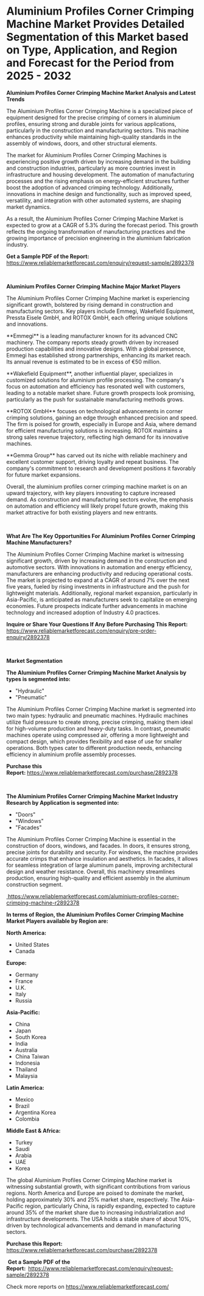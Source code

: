 <p><h1>Aluminium Profiles Corner Crimping Machine Market Provides Detailed Segmentation of this Market based on Type, Application, and Region and Forecast for the Period from 2025 - 2032</h1></p><p><strong>Aluminium Profiles Corner Crimping Machine Market Analysis and Latest Trends</strong></p>
<p><p>The Aluminium Profiles Corner Crimping Machine is a specialized piece of equipment designed for the precise crimping of corners in aluminium profiles, ensuring strong and durable joints for various applications, particularly in the construction and manufacturing sectors. This machine enhances productivity while maintaining high-quality standards in the assembly of windows, doors, and other structural elements.</p><p>The market for Aluminium Profiles Corner Crimping Machines is experiencing positive growth driven by increasing demand in the building and construction industries, particularly as more countries invest in infrastructure and housing development. The automation of manufacturing processes and the rising emphasis on energy-efficient structures further boost the adoption of advanced crimping technology. Additionally, innovations in machine design and functionality, such as improved speed, versatility, and integration with other automated systems, are shaping market dynamics.</p><p>As a result, the Aluminium Profiles Corner Crimping Machine Market is expected to grow at a CAGR of 5.3% during the forecast period. This growth reflects the ongoing transformation of manufacturing practices and the growing importance of precision engineering in the aluminium fabrication industry.</p></p>
<p><strong>Get a Sample PDF of the Report:&nbsp;</strong> <a href="https://www.reliablemarketforecast.com/enquiry/request-sample/2892378?utm_campaign=2717&utm_medium=2&utm_source=Github&utm_content=ia&utm_term=15032025&utm_id=aluminium-profiles-corner-crimping-machine">https://www.reliablemarketforecast.com/enquiry/request-sample/2892378</a></p>
<p>&nbsp;</p>
<p><strong>Aluminium Profiles Corner Crimping Machine Major Market Players</strong></p>
<p><p>The Aluminium Profiles Corner Crimping Machine market is experiencing significant growth, bolstered by rising demand in construction and manufacturing sectors. Key players include Emmegi, Wakefield Equipment, Pressta Eisele GmbH, and ROTOX GmbH, each offering unique solutions and innovations.</p><p>**Emmegi** is a leading manufacturer known for its advanced CNC machinery. The company reports steady growth driven by increased production capabilities and innovative designs. With a global presence, Emmegi has established strong partnerships, enhancing its market reach. Its annual revenue is estimated to be in excess of €50 million.</p><p>**Wakefield Equipment**, another influential player, specializes in customized solutions for aluminium profile processing. The company's focus on automation and efficiency has resonated well with customers, leading to a notable market share. Future growth prospects look promising, particularly as the push for sustainable manufacturing methods grows.</p><p>**ROTOX GmbH** focuses on technological advancements in corner crimping solutions, gaining an edge through enhanced precision and speed. The firm is poised for growth, especially in Europe and Asia, where demand for efficient manufacturing solutions is increasing. ROTOX maintains a strong sales revenue trajectory, reflecting high demand for its innovative machines.</p><p>**Gemma Group** has carved out its niche with reliable machinery and excellent customer support, driving loyalty and repeat business. The company's commitment to research and development positions it favorably for future market expansions.</p><p>Overall, the aluminium profiles corner crimping machine market is on an upward trajectory, with key players innovating to capture increased demand. As construction and manufacturing sectors evolve, the emphasis on automation and efficiency will likely propel future growth, making this market attractive for both existing players and new entrants.</p></p>
<p>&nbsp;</p>
<p><strong>What Are The Key Opportunities For Aluminium Profiles Corner Crimping Machine Manufacturers?</strong></p>
<p><p>The Aluminium Profiles Corner Crimping Machine market is witnessing significant growth, driven by increasing demand in the construction and automotive sectors. With innovations in automation and energy efficiency, manufacturers are enhancing productivity and reducing operational costs. The market is projected to expand at a CAGR of around 7% over the next five years, fueled by rising investments in infrastructure and the push for lightweight materials. Additionally, regional market expansion, particularly in Asia-Pacific, is anticipated as manufacturers seek to capitalize on emerging economies. Future prospects indicate further advancements in machine technology and increased adoption of Industry 4.0 practices.</p></p>
<p><strong>Inquire or Share Your Questions If Any Before Purchasing This Report:</strong> <a href="https://www.reliablemarketforecast.com/enquiry/pre-order-enquiry/2892378?utm_campaign=2717&utm_medium=2&utm_source=Github&utm_content=ia&utm_term=15032025&utm_id=aluminium-profiles-corner-crimping-machine">https://www.reliablemarketforecast.com/enquiry/pre-order-enquiry/2892378</a></p>
<p>&nbsp;</p>
<p><strong>Market Segmentation</strong></p>
<p><strong>The Aluminium Profiles Corner Crimping Machine Market Analysis by types is segmented into:</strong></p>
<p><ul><li>"Hydraulic"</li><li>"Pneumatic"</li></ul></p>
<p><p>The Aluminium Profiles Corner Crimping Machine market is segmented into two main types: hydraulic and pneumatic machines. Hydraulic machines utilize fluid pressure to create strong, precise crimping, making them ideal for high-volume production and heavy-duty tasks. In contrast, pneumatic machines operate using compressed air, offering a more lightweight and compact design, which provides flexibility and ease of use for smaller operations. Both types cater to different production needs, enhancing efficiency in aluminium profile assembly processes.</p></p>
<p><strong>Purchase this Report:&nbsp;</strong><a href="https://www.reliablemarketforecast.com/purchase/2892378?utm_campaign=2717&utm_medium=2&utm_source=Github&utm_content=ia&utm_term=15032025&utm_id=aluminium-profiles-corner-crimping-machine">https://www.reliablemarketforecast.com/purchase/2892378</a></p>
<p>&nbsp;</p>
<p><strong>The Aluminium Profiles Corner Crimping Machine Market Industry Research by Application is segmented into:</strong></p>
<p><ul><li>"Doors"</li><li>"Windows"</li><li>"Facades"</li></ul></p>
<p><p>The Aluminium Profiles Corner Crimping Machine is essential in the construction of doors, windows, and facades. In doors, it ensures strong, precise joints for durability and security. For windows, the machine provides accurate crimps that enhance insulation and aesthetics. In facades, it allows for seamless integration of large aluminum panels, improving architectural design and weather resistance. Overall, this machinery streamlines production, ensuring high-quality and efficient assembly in the aluminum construction segment.</p></p>
<p><a href="https://www.reliablemarketforecast.com/aluminium-profiles-corner-crimping-machine-r2892378?utm_campaign=2717&utm_medium=2&utm_source=Github&utm_content=ia&utm_term=15032025&utm_id=aluminium-profiles-corner-crimping-machine">&nbsp;https://www.reliablemarketforecast.com/aluminium-profiles-corner-crimping-machine-r2892378</a></p>
<p><strong>In terms of Region, the Aluminium Profiles Corner Crimping Machine Market Players available by Region are:</strong></p>
<p>
    <p> <strong> North America: </strong>
        <ul>
            <li>United States</li>
            <li>Canada</li>
        </ul>
        </p> 
    <p> <strong> Europe: </strong>
        <ul>
            <li>Germany</li>
            <li>France</li>
            <li>U.K.</li>
            <li>Italy</li>
            <li>Russia</li>
        </ul>
        </p> 
    <p> <strong> Asia-Pacific: </strong>
        <ul>
            <li>China</li>
            <li>Japan</li>
            <li>South Korea</li>
            <li>India</li>
            <li>Australia</li>
            <li>China Taiwan</li>
            <li>Indonesia</li>
            <li>Thailand</li>
            <li>Malaysia</li>
        </ul>
        </p> 
    <p> <strong> Latin America: </strong>
        <ul>
            <li>Mexico</li>
            <li>Brazil</li>
            <li>Argentina Korea</li>
            <li>Colombia</li>
        </ul>
        </p> 
    <p> <strong> Middle East & Africa: </strong>
        <ul>
            <li>Turkey</li>
            <li>Saudi</li>
            <li>Arabia</li>
            <li>UAE</li>
            <li>Korea</li>
        </ul>
    </p>
    </p>
<p><p>The global Aluminium Profiles Corner Crimping Machine market is witnessing substantial growth, with significant contributions from various regions. North America and Europe are poised to dominate the market, holding approximately 30% and 25% market share, respectively. The Asia-Pacific region, particularly China, is rapidly expanding, expected to capture around 35% of the market share due to increasing industrialization and infrastructure developments. The USA holds a stable share of about 10%, driven by technological advancements and demand in manufacturing sectors.</p></p>
<p><strong>Purchase this Report: </strong><a href="https://www.reliablemarketforecast.com/purchase/2892378?utm_campaign=2717&utm_medium=2&utm_source=Github&utm_content=ia&utm_term=15032025&utm_id=aluminium-profiles-corner-crimping-machine">https://www.reliablemarketforecast.com/purchase/2892378</a></p>
<p>&nbsp;<strong>Get a Sample PDF of the Report:&nbsp;&nbsp;</strong><a href="https://www.reliablemarketforecast.com/enquiry/request-sample/2892378?utm_campaign=2717&utm_medium=2&utm_source=Github&utm_content=ia&utm_term=15032025&utm_id=aluminium-profiles-corner-crimping-machine">https://www.reliablemarketforecast.com/enquiry/request-sample/2892378</a></p>
<p><strong></strong></p>
<p>Check more reports on <a href="https://www.reliablemarketforecast.com/?utm_campaign=2717&utm_medium=2&utm_source=Github&utm_content=ia&utm_term=15032025&utm_id=aluminium-profiles-corner-crimping-machine">https://www.reliablemarketforecast.com/</a></p>